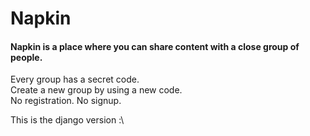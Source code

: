 # Napkin
#### Napkin is a place where you can share content with a close group of people.

Every group has a secret code.  
Create a new group by using a new code.  
No registration. No signup.  

This is the django version :\
